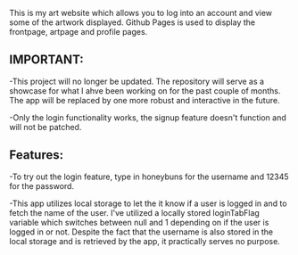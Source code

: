 This is my art website which allows you to log into an account and view some of the artwork displayed.
Github Pages is used to display the frontpage, artpage and profile pages.


IMPORTANT:
---------
-This project will no longer be updated. The repository will serve as a showcase for what I ahve been working on for the past couple of months. The app will be replaced by one more robust and interactive in the future.

-Only the login functionality works, the signup feature doesn't function and will not be patched.


Features:
---------
-To try out the login feature, type in honeybuns for the username and 12345 for the password. 

-This app utilizes local storage to let the it know if a user is logged in and to fetch the name of the user. I've utilized a locally stored loginTabFlag variable which switches between null and 1 depending on if the user is logged in or not. Despite the fact that the username is also
stored in the local storage and is retrieved by the app, it practically serves no purpose. 

